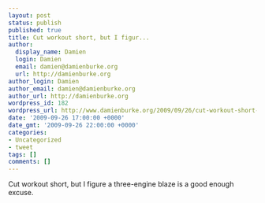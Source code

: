 ```yaml
---
layout: post
status: publish
published: true
title: Cut workout short, but I figur...
author:
  display_name: Damien
  login: Damien
  email: damien@damienburke.org
  url: http://damienburke.org
author_login: Damien
author_email: damien@damienburke.org
author_url: http://damienburke.org
wordpress_id: 182
wordpress_url: http://www.damienburke.org/2009/09/26/cut-workout-short-but-i-figur/
date: '2009-09-26 17:00:00 +0000'
date_gmt: '2009-09-26 22:00:00 +0000'
categories:
- Uncategorized
- tweet
tags: []
comments: []
---
```

<p>Cut workout short, but I figure a three-engine blaze is a good enough excuse.</p>
